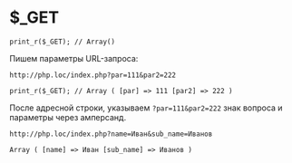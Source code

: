 # $_GET

    print_r($_GET); // Array()

Пишем параметры URL-запроса:

    http://php.loc/index.php?par=111&par2=222

    print_r($_GET); // Array ( [par] => 111 [par2] => 222 ) 

После адресной строки, указываем `?par=111&par2=222` знак вопроса и параметры через амперсанд.

    http://php.loc/index.php?name=Иван&sub_name=Иванов

    Array ( [name] => Иван [sub_name] => Иванов )
